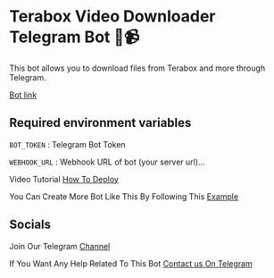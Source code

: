# Terabox Video Downloader Telegram Bot 🤖📹

This bot allows you to download files from Terabox and more through Telegram.

[Bot link](https://t.me/terabox_dl_arman_bot)

## Required environment variables
 `BOT_TOKEN` : Telegram Bot Token

 `WEBHOOK_URL` : Webhook URL of bot (your server url)...

Video Tutorial [How To Deploy](https://youtu.be/KECEaNLRP2Q?si=4Ml3y_ikoxwT0qDG)


You Can Create More Bot Like This By Following This [Example](https://github.com/feathers-studio/telegraf-docs/blob/master/examples%2Fwebhook%2Fexpress.ts)

## Socials 
Join Our Telegram [Channel](https://telegram.dog/botcodes123)

If You Want Any Help Related To This Bot [Contact us On Telegram](https://telegram.dog/Armanidrisi_bot)